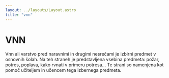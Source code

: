 ```yaml
---
layout: ../layouts/Layout.astro
title: "vnn"
---
```


# VNN

Vnn ali varstvo pred naravnimi in drugimi nesrečami je izbirni predmet v osnovnih šolah. Na teh straneh je predstavljena vsebina predmeta: požar, potres, poplava, kako rvnati v primeru potresa... Te strani so namenjena kot pomoč učiteljem in učencem tega izbernega predmeta.
